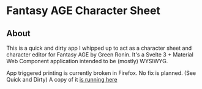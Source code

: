 # Fantasy AGE Character Sheet

## About
This is a quick and dirty app I whipped up to act as a character sheet
and character editor for Fantasy AGE by Green Ronin. It's a Svelte 3 +
Material Web Component application intended to be (mostly) WYSIWYG.

App triggered printing is currently broken in Firefox. No fix is planned. (See Quick and Dirty)
A copy of it [is running here](https://jason-c-daniels.github.io/fantasy-age-character-sheet)